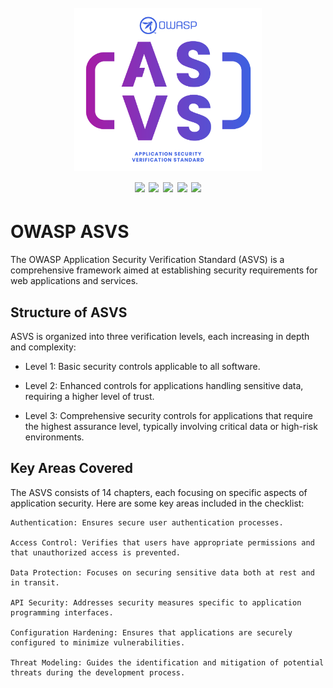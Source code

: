 <h1 align="center">
  <br>
  <img src="/img/logo.png" alt="" width="300px;">
  <br>
  <img src="https://img.shields.io/badge/PRs-welcome-ble">
  <img src="https://img.shields.io/github/last-commit/kh4sh3i/OWASP-ASVS">
  <img src="https://img.shields.io/github/commit-activity/m/kh4sh3i/OWASP-ASVS">
  <a href="https://x.com/intent/follow?screen_name=kh4sh3i_"><img src="https://img.shields.io/twitter/follow/kh4sh3i_?style=flat&logo=x"></a>
  <a href="https://github.com/kh4sh3i"><img src="https://img.shields.io/github/stars/kh4sh3i?style=flat&logo=github"></a>
</h1>


# OWASP ASVS
The OWASP Application Security Verification Standard (ASVS) is a comprehensive framework aimed at establishing security requirements for web applications and services.


## Structure of ASVS
ASVS is organized into three verification levels, each increasing in depth and complexity:

* Level 1: Basic security controls applicable to all software.

* Level 2: Enhanced controls for applications handling sensitive data, requiring a higher level of trust.

* Level 3: Comprehensive security controls for applications that require the highest assurance level, typically involving critical data or high-risk environments.


## Key Areas Covered
The ASVS consists of 14 chapters, each focusing on specific aspects of application security. Here are some key areas included in the checklist:
```
Authentication: Ensures secure user authentication processes.

Access Control: Verifies that users have appropriate permissions and that unauthorized access is prevented.

Data Protection: Focuses on securing sensitive data both at rest and in transit.

API Security: Addresses security measures specific to application programming interfaces.

Configuration Hardening: Ensures that applications are securely configured to minimize vulnerabilities.

Threat Modeling: Guides the identification and mitigation of potential threats during the development process.
```